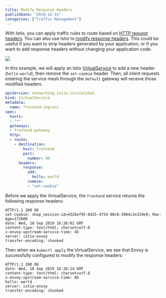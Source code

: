 ```yaml
---
title: Modify Response Headers
publishDate: "2019-12-31"
categories: ["Traffic Management"]
---
```


With Istio, you can apply traffic rules to route based on [HTTP request headers](https://istio.io/docs/tasks/traffic-management/request-routing/#route-based-on-user-identity). You can also use Istio to [modify response headers](https://istio.io/docs/reference/config/networking/v1alpha3/virtual-service/#Headers). This could be useful if you want to strip headers generated by your application, or if you want to add response headers without changing your application code.

![](/images/modify-response-headers.png)

In this example, we will apply an Istio [VirtualService](https://istio.io/docs/concepts/traffic-management/#virtual-services) to add a new header (`hello:world`), then remove the `set-cookie` header. Then, all client requests entering the service mesh through the `default` gateway will receive those modified headers.

```YAML
apiVersion: networking.istio.io/v1alpha3
kind: VirtualService
metadata:
  name: frontend-ingress
spec:
  hosts:
  - "*"
  gateways:
  - frontend-gateway
  http:
  - route:
    - destination:
        host: frontend
        port:
          number: 80
      headers:
        response:
          add:
            hello: world
          remove:
          - "set-cookie"
```

Before we apply the VirtualService, the `frontend` service returns the following response headers:

```
HTTP/1.1 200 OK
set-cookie: shop_session-id=432bef95-0d25-4754-80c8-3904c2e329e9; Max-Age=172800
date: Wed, 18 Sep 2019 16:26:01 GMT
content-type: text/html; charset=utf-8
x-envoy-upstream-service-time: 45
server: istio-envoy
transfer-encoding: chunked
```

Then when we `kubectl apply` the VirtualService, we see that Envoy is successfully configured to modify the response headers:

```
HTTP/1.1 200 OK
date: Wed, 18 Sep 2019 16:26:24 GMT
content-type: text/html; charset=utf-8
x-envoy-upstream-service-time: 85
hello: world
server: istio-envoy
transfer-encoding: chunked
```